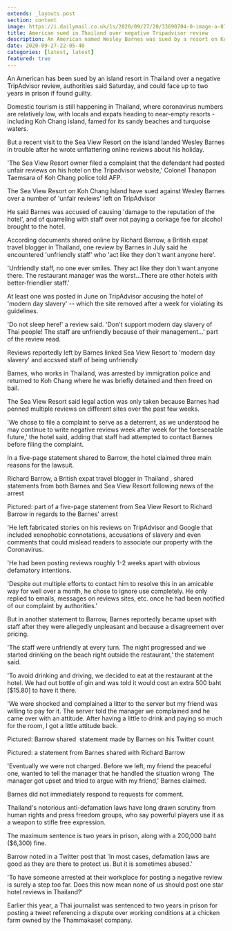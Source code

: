 ```yaml
---
extends: _layouts.post
section: content
image: https://i.dailymail.co.uk/1s/2020/09/27/20/33690704-0-image-a-87_1601235500304.jpg 
title: American sued in Thailand over negative Tripadvisor review 
description: An American named Wesley Barnes was sued by a resort on Koh Chang island in Thailand over a one star reviews shared to TripAdvisor. Barnes could be jailed for two years and pay a fine. 
date: 2020-09-27-22-05-40 
categories: [latest, latest] 
featured: true 
--- 
```

An American has been sued by an island resort in Thailand over a negative TripAdvisor review, authorities said Saturday, and could face up to two years in prison if found guilty.

Domestic tourism is still happening in Thailand, where coronavirus numbers are relatively low, with locals and expats heading to near-empty resorts - including Koh Chang island, famed for its sandy beaches and turquoise waters.

But a recent visit to the Sea View Resort on the island landed Wesley Barnes in trouble after he wrote unflattering online reviews about his holiday.

'The Sea View Resort owner filed a complaint that the defendant had posted unfair reviews on his hotel on the Tripadvisor website,' Colonel Thanapon Taemsara of Koh Chang police told AFP.

The Sea View Resort on Koh Chang Island have sued against Wesley Barnes over a number of 'unfair reviews' left on TripAdvisor

He said Barnes was accused of causing 'damage to the reputation of the hotel', and of quarreling with staff over not paying a corkage fee for alcohol brought to the hotel. 

According documents shared online by Richard Barrow, a British expat travel blogger in Thailand, one review by Barnes in July said he encountered 'unfriendly staff' who 'act like they don't want anyone here'.

'Unfriendly staff, no one ever smiles. They act like they don't want anyone there. The restaurant manager was the worst...There are other hotels with better-friendlier staff.'

At least one was posted in June on TripAdvisor accusing the hotel of 'modern day slavery' -- which the site removed after a week for violating its guidelines.

'Do not sleep here!' a review said. 'Don't support modern day slavery of Thai people! The staff are unfriendly because of their management...' part of the review read. 

Reviews reportedly left by Barnes linked Sea View Resort to 'modern day slavery' and accssed staff of being unfriendly

Barnes, who works in Thailand, was arrested by immigration police and returned to Koh Chang where he was briefly detained and then freed on bail.

The Sea View Resort said legal action was only taken because Barnes had penned multiple reviews on different sites over the past few weeks. 

'We chose to file a complaint to serve as a deterrent, as we understood he may continue to write negative reviews week after week for the foreseeable future,' the hotel said, adding that staff had attempted to contact Barnes before filing the complaint. 

In a five-page statement shared to Barrow, the hotel claimed three main reasons for the lawsuit.

Richard Barrow, a British expat travel blogger in Thailand , shared statements from both Barnes and Sea View Resort following news of the arrest

Pictured: part of a five-page statement from Sea View Resort to Richard Barrow in regards to the Barnes' arrest

'He left fabricated stories on his reviews on TripAdvisor and Google that included xenophobic connotations, accusations of slavery and even comments that could mislead readers to associate our property with the Coronavirus.

'He had been posting reviews roughly 1-2 weeks apart with obvious defamatory intentions.

'Despite out multiple efforts to contact him to resolve this in an amicable way for well over a month, he chose to ignore use completely. He only replied to emails, messages on reviews sites, etc. once he had been notified of our complaint by authorities.' 

But in another statement to Barrow, Barnes reportedly became upset with staff after they were allegedly unpleasant and because a disagreement over pricing.

'The staff were unfriendly at every turn. The night progressed and we started drinking on the beach right outside the restaurant,' the statement said.

'To avoid drinking and driving, we decided to eat at the restaurant at the hotel. We had out bottle of gin and was told it would cost an extra 500 baht [$15.80] to have it there. 

'We were shocked and complained a litter to the server but my friend was willing to pay for it. The server told the manager we complained and he came over with an attitude. After having a little to drink and paying so much for the room, I got a little attitude back. 

Pictured: Barrow shared  statement made by Barnes on his Twitter count 

Pictured: a statement from Barnes shared with Richard Barrow 

'Eventually we were not charged. Before we left, my friend the peaceful one, wanted to tell the manager that he handled the situation wrong  The manager got upset and tried to argue with my friend,' Barnes claimed. 

Barnes did not immediately respond to requests for comment. 

Thailand's notorious anti-defamation laws have long drawn scrutiny from human rights and press freedom groups, who say powerful players use it as a weapon to stifle free expression.

The maximum sentence is two years in prison, along with a 200,000 baht ($6,300) fine.

Barrow noted in a Twitter post that 'In most cases, defamation laws are good as they are there to protect us. But it is sometimes abused.'

'To have someone arrested at their workplace for posting a negative review is surely a step too far. Does this now mean none of us should post one star hotel reviews in Thailand?'

Earlier this year, a Thai journalist was sentenced to two years in prison for posting a tweet referencing a dispute over working conditions at a chicken farm owned by the Thammakaset company.

